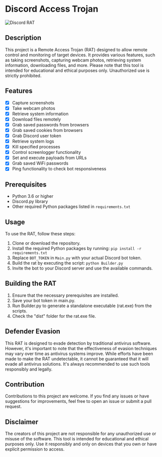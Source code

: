 # Discord Access Trojan

![Discord RAT](https://raw.githubusercontent.com/LinuxPhantom/Discord-Access-Trojan/main/ToxicRat.png)



## Description
This project is a Remote Access Trojan (RAT) designed to allow remote control and monitoring of target devices. It provides various features, such as taking screenshots, capturing webcam photos, retrieving system information, downloading files, and more. Please note that this tool is intended for educational and ethical purposes only. Unauthorized use is strictly prohibited.

## Features
- [x] Capture screenshots
- [x] Take webcam photos
- [x] Retrieve system information
- [x] Download files remotely
- [x] Grab saved passwords from browsers
- [x] Grab saved cookies from browsers
- [x] Grab Discord user token
- [x] Retrieve system logs
- [x] Kill specified processes
- [x] Control screenlogger functionality
- [x] Set and execute payloads from URLs
- [x] Grab saved WiFi passwords
- [x] Ping functionality to check bot responsiveness

## Prerequisites
- Python 3.6 or higher
- Discord.py library
- Other required Python packages listed in `requirements.txt`

## Usage
To use the RAT, follow these steps:
1. Clone or download the repository.
2. Install the required Python packages by running: `pip install -r requirements.txt`
3. Replace `BOT_TOKEN` in `Main.py` with your actual Discord bot token.
4. Build the rat by executing the script: `python Builder.py`
5. Invite the bot to your Discord server and use the available commands.

## Building the RAT
1. Ensure that the necessary prerequisites are installed.
2. Save your bot token in main.py.
3. Run Builder.py to generate a standalone executable (rat.exe) from the scripts.
4. Check the "dist" folder for the rat.exe file.

## Defender Evasion
This RAT is designed to evade detection by traditional antivirus software. However, it's important to note that the effectiveness of evasion techniques may vary over time as antivirus systems improve. While efforts have been made to make the RAT undetectable, it cannot be guaranteed that it will evade all antivirus solutions. It's always recommended to use such tools responsibly and legally.

## Contribution
Contributions to this project are welcome. If you find any issues or have suggestions for improvements, feel free to open an issue or submit a pull request.


## Disclaimer
The creators of this project are not responsible for any unauthorized use or misuse of the software. This tool is intended for educational and ethical purposes only. Use it responsibly and only on devices that you own or have explicit permission to access.
